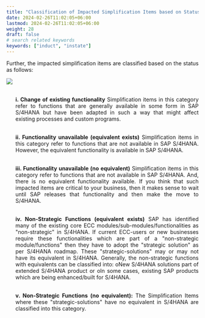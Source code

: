 ```yaml
---
title: "Classification of Impacted Simplification Items based on Status"
date: 2024-02-26T11:02:05+06:00
lastmod: 2024-02-26T11:02:05+06:00
weight: 28
draft: false
# search related keywords
keywords: ["induct", "instate"]
---
```

<div style='text-align: justify;'>

Further, the impacted simplification items are classified based on the status as follows:

![](https://storage.googleapis.com/ktern-public-files/product-documentation/Digital%20Maps/33_table_status_of_impacted_simplification_items_process_assessment_digital_maps.png)

<ul>

</br>**i. Change of existing functionality**
Simplification items in this category refer to functions that are generally available in some form in SAP S/4HANA but have been adapted in such a way that might affect existing processes and custom programs.

</br>**ii. Functionality unavailable (equivalent exists)**
Simplification items in this category refer to functions that are not available in SAP S/4HANA. However, the equivalent functionality is available in SAP S/4HANA.

</br>**iii. Functionality unavailable (no equivalent)**
Simplification items in this category refer to functions that are not available in SAP S/4HANA. And, there is no equivalent functionality available. If you think that such impacted items are critical to your business, then it makes sense to wait until SAP releases that functionality and then make the move to S/4HANA.

</br>**iv. Non-Strategic Functions (equivalent exists)**
SAP has identified many of the existing core ECC modules/sub-modules/functionalities as "non-strategic" in S/4HANA. If current ECC-users or new businesses require these functionalities which are part of a "non-strategic module/functions" then they have to adopt the "strategic solution" as per S/4HANA roadmap. These "strategic-solutions" may or may not have its equivalent in S/4HANA. Generally, the non-strategic functions with equivalents can be classified into: oNew S/4HANA solutions part of extended S/4HANA product or oIn some cases, existing SAP products which are being enhanced/built for S/4HANA.

</br>**v. Non-Strategic Functions (no equivalent):**
The Simplification Items where these "strategic-solutions" have no equivalent in S/4HANA are classified into this category.

</div>